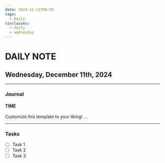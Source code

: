 ```yaml
---
date: 2024-12-11T08:35
tags:
  - Daily
cssclasses:
  - daily
  - wednesday
---
```

# DAILY NOTE
## Wednesday, December 11th, 2024
***
### Journal
#### TIME
Customize this template to your liking!
...
***
### Tasks
- [ ] Task 1
- [ ] Task 2
- [ ] Task 3